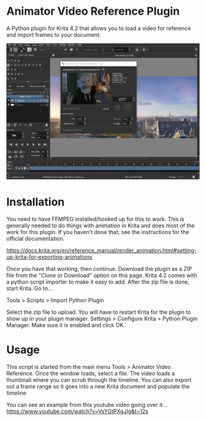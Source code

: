 # Animator Video Reference Plugin
A Python plugin for Krita 4.2 that allows you to load a video for reference and import frames to your document.

![alt text](preview.png)


# Installation
You need to have FFMPEG installed/hooked up for this to work. This is generally needed to do things with animation in Krita and does most of the work for this plugin. If you haven't done that, see the instructions for the official documentation.

https://docs.krita.org/en/reference_manual/render_animation.html#setting-up-krita-for-exporting-animations

Once you have that working, then continue. Download the plugin as a ZIP file from the "Clone or Download" option on this page. Krita 4.2 comes with a python script importer to make it easy to add. After the zip file is done, start Krita. Go to...

Tools > Scripts > Import Python Plugin

Select the zip file to upload. You will have to restart Krita for the plugin to show up in your plugin manager. Settings > Configure Krita > Python Plugin Manager. Make sure it is enabled and click OK.

# Usage
This script is started from the main menu Tools > Animator Video Reference. Once the window loads, select a file. The video loads a thumbnail where you can scrub through the timeline. You can also export out a frame range so it goes into a new Krita document and populate the timeline

You can see an example from this youtube video going over it... https://www.youtube.com/watch?v=VsYGtPXgJIg&t=12s
